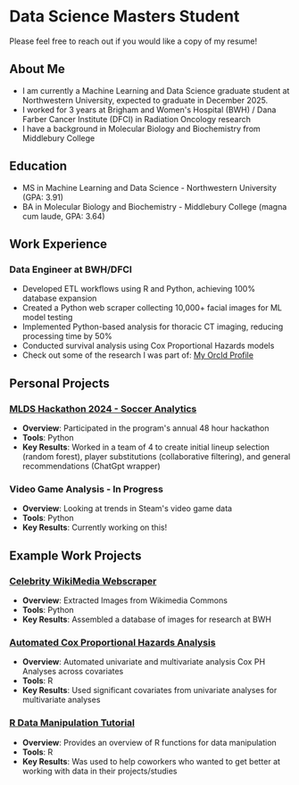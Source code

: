 # Data Science Masters Student
Please feel free to reach out if you would like a copy of my resume!

## About Me
- I am currently a Machine Learning and Data Science graduate student at Northwestern University, expected to graduate in December 2025.
- I worked for 3 years at Brigham and Women's Hospital (BWH) / Dana Farber Cancer Institute (DFCI) in Radiation Oncology research
- I have a background in Molecular Biology and Biochemistry from Middlebury College


## Education
- MS in Machine Learning and Data Science - Northwestern University (GPA: 3.91)
- BA in Molecular Biology and Biochemistry - Middlebury College (magna cum laude, GPA: 3.64)


## Work Experience
### Data Engineer at BWH/DFCI
- Developed ETL workflows using R and Python, achieving 100% database expansion
- Created a Python web scraper collecting 10,000+ facial images for ML model testing
- Implemented Python-based analysis for thoracic CT imaging, reducing processing time by 50%
- Conducted survival analysis using Cox Proportional Hazards models
- Check out some of the research I was part of: [My OrcId Profile](https://orcid.org/0009-0002-9787-0426)

## Personal Projects
### [MLDS Hackathon 2024 - Soccer Analytics](https://github.com/reigningforest/CoxPH_Analysis_Simple)
- **Overview**: Participated in the program's annual 48 hour hackathon
- **Tools**: Python
- **Key Results**: Worked in a team of 4 to create initial lineup selection (random forest), player substitutions (collaborative filtering), and general recommendations (ChatGpt wrapper)

### Video Game Analysis - In Progress
- **Overview**: Looking at trends in Steam's video game data
- **Tools**: Python
- **Key Results**: Currently working on this!

## Example Work Projects
### [Celebrity WikiMedia Webscraper](https://github.com/reigningforest/Celebrity_Wikimedia_Scraper)
- **Overview**: Extracted Images from Wikimedia Commons
- **Tools**: Python
- **Key Results**: Assembled a database of images for research at BWH

### [Automated Cox Proportional Hazards Analysis](https://github.com/reigningforest/CoxPH_Analysis_Simple)
- **Overview**: Automated univariate and multivariate analysis Cox PH Analyses across covariates
- **Tools**: R
- **Key Results**: Used significant covariates from univariate analyses for multivariate analyses

### [R Data Manipulation Tutorial](https://github.com/reigningforest/R_data_tutorial)
- **Overview**: Provides an overview of R functions for data manipulation
- **Tools**: R
- **Key Results**: Was used to help coworkers who wanted to get better at working with data in their projects/studies

